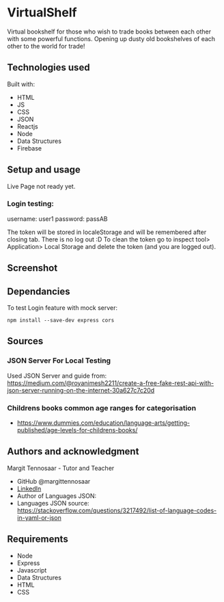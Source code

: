 # VirtualShelf

Virtual bookshelf for those who wish to trade books between each other with some powerful functions. Opening up dusty old bookshelves of each other to the world for trade!

## Technologies used

Built with:

- HTML
- JS
- CSS
- JSON
- Reactjs
- Node
- Data Structures
- Firebase

## Setup and usage

Live Page not ready yet.

### Login testing:
username: user1
password: passAB

The token will be stored in localeStorage and will be remembered after closing tab. There is no log out :D
To clean the token go to inspect tool> Application> Local Storage and delete the token (and you are logged out).

## Screenshot

## Dependancies

To test Login feature with mock server:
```shell
npm install --save-dev express cors
```

## Sources

### JSON Server For Local Testing

Used JSON Server and guide from: https://medium.com/@royanimesh2211/create-a-free-fake-rest-api-with-json-server-running-on-the-internet-30a627c7c20d

### Childrens books common age ranges for categorisation

- https://www.dummies.com/education/language-arts/getting-published/age-levels-for-childrens-books/

## Authors and acknowledgment

Margit Tennosaar - Tutor and Teacher

- GitHub @margittennosaar
- [LinkedIn](https://www.linkedin.com/in/margittennosaar/)
- Author of Languages JSON:
- Languages JSON source: https://stackoverflow.com/questions/3217492/list-of-language-codes-in-yaml-or-json

## Requirements

- Node
- Express
- Javascript
- Data Structures
- HTML
- CSS
